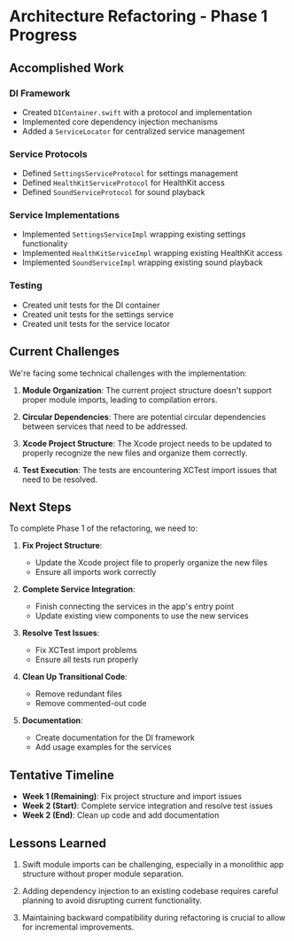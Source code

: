 # Architecture Refactoring - Phase 1 Progress

## Accomplished Work

### DI Framework
- Created `DIContainer.swift` with a protocol and implementation
- Implemented core dependency injection mechanisms
- Added a `ServiceLocator` for centralized service management

### Service Protocols
- Defined `SettingsServiceProtocol` for settings management
- Defined `HealthKitServiceProtocol` for HealthKit access
- Defined `SoundServiceProtocol` for sound playback

### Service Implementations
- Implemented `SettingsServiceImpl` wrapping existing settings functionality
- Implemented `HealthKitServiceImpl` wrapping existing HealthKit access
- Implemented `SoundServiceImpl` wrapping existing sound playback

### Testing
- Created unit tests for the DI container
- Created unit tests for the settings service
- Created unit tests for the service locator

## Current Challenges

We're facing some technical challenges with the implementation:

1. **Module Organization**: The current project structure doesn't support proper module imports, leading to compilation errors.

2. **Circular Dependencies**: There are potential circular dependencies between services that need to be addressed.

3. **Xcode Project Structure**: The Xcode project needs to be updated to properly recognize the new files and organize them correctly.

4. **Test Execution**: The tests are encountering XCTest import issues that need to be resolved.

## Next Steps

To complete Phase 1 of the refactoring, we need to:

1. **Fix Project Structure**:
   - Update the Xcode project file to properly organize the new files
   - Ensure all imports work correctly

2. **Complete Service Integration**:
   - Finish connecting the services in the app's entry point
   - Update existing view components to use the new services

3. **Resolve Test Issues**:
   - Fix XCTest import problems
   - Ensure all tests run properly

4. **Clean Up Transitional Code**:
   - Remove redundant files
   - Remove commented-out code

5. **Documentation**:
   - Create documentation for the DI framework
   - Add usage examples for the services

## Tentative Timeline

- **Week 1 (Remaining)**: Fix project structure and import issues
- **Week 2 (Start)**: Complete service integration and resolve test issues
- **Week 2 (End)**: Clean up code and add documentation

## Lessons Learned

1. Swift module imports can be challenging, especially in a monolithic app structure without proper module separation.

2. Adding dependency injection to an existing codebase requires careful planning to avoid disrupting current functionality.

3. Maintaining backward compatibility during refactoring is crucial to allow for incremental improvements. 